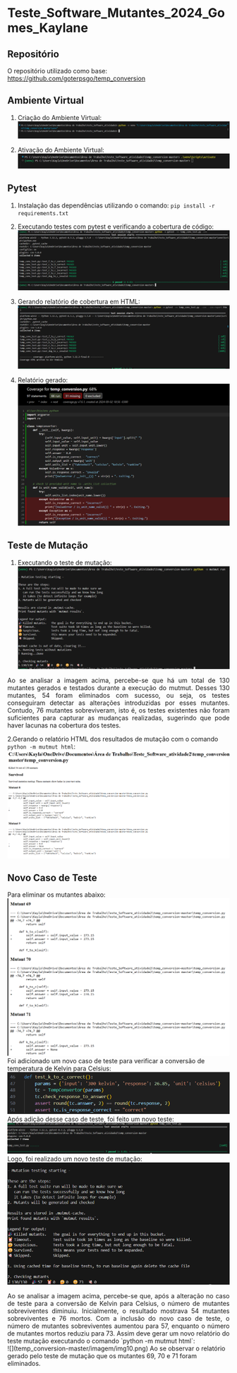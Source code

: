 # Teste_Software_Mutantes_2024_Gomes_Kaylane

## Repositório
O repositório utilizado como base: https://github.com/goterpsgo/temp_conversion
## Ambiente Virtual

1.  Criação do Ambiente Virtual:
![](temp_conversion-master/imagem/img1.png)

2. Ativação do Ambiente Virtual:
![](temp_conversion-master/imagem/img2.png)

## Pytest

1. Instalação das dependências utilizando o comando: 
`
pip install -r requirements.txt
`
2. Executando testes com pytest e verificando a cobertura de código:
![](temp_conversion-master/imagem/img3.png)

3. Gerando relatório de cobertura em HTML:
![](temp_conversion-master/imagem/img4.png)

4. Relatório gerado:
![](temp_conversion-master/imagem/img11.png)
## Teste de Mutação
1. Executando o teste de mutação:
![](temp_conversion-master/imagem/img5.png)
<div align="justify">
Ao se analisar a imagem acima, percebe-se que há um total de 130 mutantes gerados e testados durante a execução do mutmut. Desses 130 mutantes, 54 foram eliminados com sucesso, ou seja, os testes conseguiram detectar as alterações introduzidas por esses mutantes. Contudo, 76 mutantes sobreviveram, isto é, os testes existentes não foram suficientes para capturar as mudanças realizadas, sugerindo que pode haver lacunas na cobertura dos testes. 
</div>

2.Gerando o relatório HTML dos resultados de mutação com o comando `python -m mutmut html`:
![](temp_conversion-master/imagem/img8.png)

## Novo Caso de Teste

Para eliminar os mutantes abaixo:
![](temp_conversion-master/imagem/img9.png)
Foi adicionado um novo caso de teste para verificar a conversão de temperatura de Kelvin para Celsius:
![](temp_conversion-master/imagem/img12.png)
Após adição desse caso de teste, foi feito um novo teste:
![](temp_conversion-master/imagem/img6.png)
Logo, foi realizado um novo teste de mutação:
![](temp_conversion-master/imagem/img7.png)
<div align="justify">
Ao se analisar a imagem acima, percebe-se que, após a alteração no caso de teste para a conversão de Kelvin para Celsius, o número de mutantes sobreviventes diminuiu. Inicialmente, o resultado mostrava 54 mutantes sobreviventes e 76 mortos. Com a inclusão do novo caso de teste, o número de mutantes sobreviventes aumentou para 57, enquanto o número de mutantes mortos reduziu para 73. Assim deve gerar um novo relatório do teste mutação  executando o comando `python -m mutmut html`:
</div>  
![](temp_conversion-master/imagem/img10.png)
Ao se observar o relatório gerado pelo teste de mutação que os mutantes 69, 70 e 71 foram eliminados.
